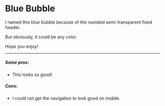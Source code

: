 # Blue Bubble

I named this blue bubble because of the rounded semi-transparent fixed header.

But obviously, it could be any color.

Hope you enjoy!

---

##### Some pros:

- This looks so good!

##### Cons:

- I could not get the navigation to look good on mobile.